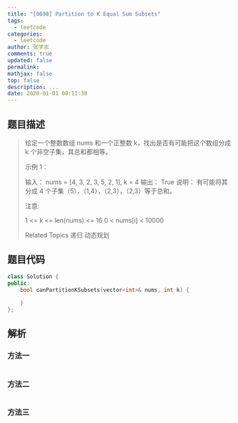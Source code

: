```yaml
---
title: "[0698] Partition to K Equal Sum Subsets"
tags:
  - leetcode
categories:
  - leetcode
author: 张学志
comments: true
updated: false
permalink:
mathjax: false
top: false
description: ...
date: 2020-01-01 00:11:38
---
```


## 题目描述

> 给定一个整数数组 nums 和一个正整数 k，找出是否有可能把这个数组分成 k 个非空子集，其总和都相等。 
> 
> 示例 1： 
> 
> 
> 输入： nums = [4, 3, 2, 3, 5, 2, 1], k = 4
> 输出： True
> 说明： 有可能将其分成 4 个子集（5），（1,4），（2,3），（2,3）等于总和。 
> 
> 
> 
> 注意: 
> 
> 
> 1 <= k <= len(nums) <= 16 
> 0 < nums[i] < 10000 
> 
> Related Topics 递归 动态规划

## 题目代码

```cpp
class Solution {
public:
    bool canPartitionKSubsets(vector<int>& nums, int k) {
        
    }
};
```

## 解析

### 方法一

```cpp

```

### 方法二

```cpp

```

### 方法三

```cpp

```

